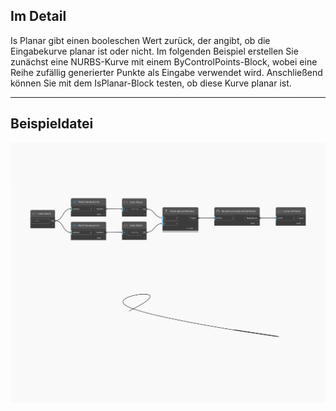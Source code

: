 ## Im Detail
Is Planar gibt einen booleschen Wert zurück, der angibt, ob die Eingabekurve planar ist oder nicht. Im folgenden Beispiel erstellen Sie zunächst eine NURBS-Kurve mit einem ByControlPoints-Block, wobei eine Reihe zufällig generierter Punkte als Eingabe verwendet wird. Anschließend können Sie mit dem IsPlanar-Block testen, ob diese Kurve planar ist.
___
## Beispieldatei

![IsPlanar](./Autodesk.DesignScript.Geometry.Curve.IsPlanar_img.jpg)

